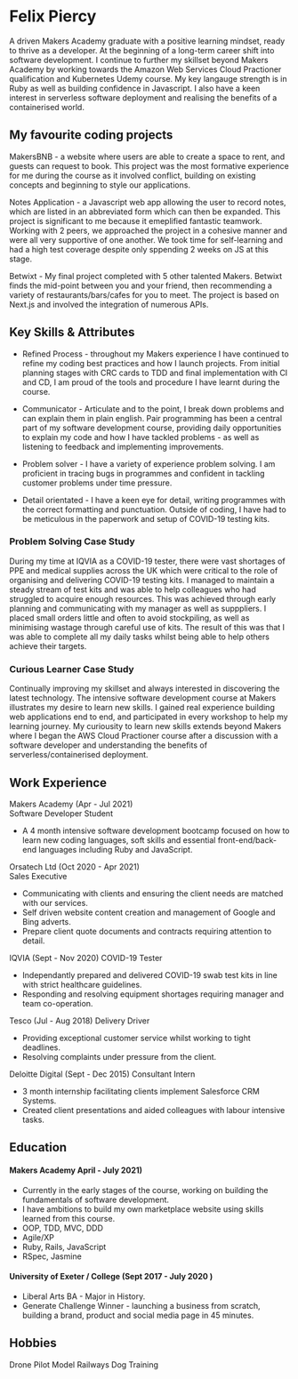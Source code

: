 # Felix Piercy
A driven Makers Academy graduate with a positive learning mindset, ready to thrive as a developer. At the beginning of a long-term career shift into software development. I continue to further my skillset beyond Makers Academy by working towards the Amazon Web Services Cloud Practioner qualification and Kubernetes Udemy course. My key langauge strength is in Ruby as well as building confidence in Javascript. I also have a keen interest in serverless software deployment and realising the benefits of a containerised world.

## My favourite coding projects

MakersBNB - a website where users are able to create a space to rent, and guests can request to book. This project was the most formative experience for me during the course as it involved conflict, building on existing concepts and beginning to style our applications. 

Notes Application - a Javascript web app  allowing the user to record notes, which are listed in an abbreviated form which can then be expanded. This project is significant to me because it emeplified fantastic teamwork. Working with 2 peers, we approached the project in a cohesive manner and were all very supportive of one another. We took time for self-learning and had a high test coverage despite only sppending 2 weeks on JS at this stage. 

Betwixt - My final project completed with 5 other talented Makers. Betwixt finds the mid-point between you and your friend, then recommending a variety of restaurants/bars/cafes for you to meet. The project is based on Next.js and involved the integration of numerous APIs. 


## Key Skills & Attributes 

- Refined Process - throughout my Makers experience I have continued to refine my coding best practices and how I launch projects. From initial planning stages with CRC cards to TDD and final implementation with CI and CD, I am proud of the tools and procedure I have learnt during the course. 

- Communicator - Articulate and to the point, I break down problems and can explain them in plain english. Pair programming has been a central part of my software development course, providing daily opportunities to explain my code and how I have tackled problems - as well as listening to feedback and implementing improvements. 

- Problem solver - I have a variety of experience problem solving. I am proficient in tracing bugs in programmes and confident in tackling customer problems under time pressure. 

- Detail orientated - I have a keen eye for detail, writing programmes with the correct formatting and punctuation. Outside of coding, I have had to be meticulous in the paperwork and setup of COVID-19 testing kits. 

### Problem Solving Case Study 

During my time at IQVIA as a COVID-19 tester, there were vast shortages of PPE and medical supplies across the UK which were critical to the role of organising and delivering COVID-19 testing kits. I managed to maintain a steady stream of test kits and was able to help colleagues who had struggled to acquire enough resources. This was achieved through early planning and communicating with my manager as well as supppliers. I placed small orders little and often to avoid stockpiling, as well as minimising wastage through careful use of kits. The result of this was that I was able to complete all my daily tasks whilst being able to help others achieve their targets. 

### Curious Learner Case Study 

Continually improving my skillset and always interested in discovering the latest technology. The intensive software development course at Makers illustrates my desire to learn new skills. I gained real experience building web applications end to end, and participated in every workshop to help my learning journey. My curiousity to learn new skills extends beyond Makers where I began the AWS Cloud Practioner course after a discussion with a software developer and understanding the benefits of serverless/containerised deployment. 


## Work Experience

Makers Academy  (Apr - Jul 2021)  
Software Developer Student

- A 4 month intensive software development bootcamp focused on how to learn new coding languages, soft skills and essential front-end/back-end languages including Ruby and JavaScript. 

Orsatech Ltd (Oct 2020 - Apr 2021)  
Sales Executive 

- Communicating with clients and ensuring the client needs are matched with our services. 
- Self driven website content creation and management of Google and Bing adverts. 
- Prepare client quote documents and contracts requiring attention to detail.

IQVIA (Sept - Nov 2020)
COVID-19 Tester
- Independantly prepared and delivered COVID-19 swab test kits in line with strict healthcare guidelines.
- Responding and resolving equipment shortages requiring manager and team co-operation.

Tesco (Jul - Aug 2018)
Delivery Driver 
- Providing exceptional customer service whilst working to tight deadlines.
- Resolving complaints under pressure from the client.

Deloitte Digital (Sept - Dec 2015)
Consultant Intern

- 3 month internship facilitating clients implement Salesforce CRM Systems.
- Created client presentations and aided colleagues with labour intensive tasks.


## Education

#### Makers Academy April - July 2021)
- Currently in the early stages of the course, working on building the fundamentals of software development. 
- I have ambitions to build my own marketplace website using skills learned from this course.
- OOP, TDD, MVC, DDD
- Agile/XP
- Ruby, Rails, JavaScript
- RSpec, Jasmine

#### University of Exeter / College (Sept 2017 - July 2020 )

- Liberal Arts BA - Major in History. 
- Generate Challenge Winner - launching a business from scratch, building a brand, product and social media page in 45 minutes. 

## Hobbies

Drone Pilot
Model Railways
Dog Training 